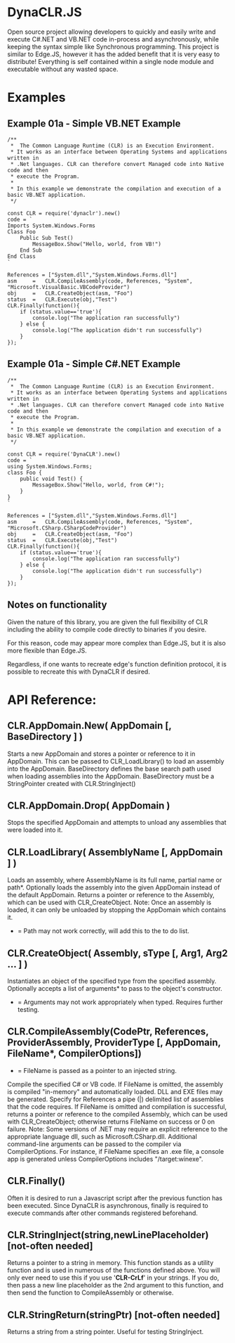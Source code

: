 # DynaCLR.JS

Open source project allowing developers to quickly and easily write and execute C#.NET and VB.NET code in-process and asynchronously, while keeping the syntax simple like Synchronous programming. This project is similar to Edge.JS, however it has the added benefit that it is very easy to distribute! Everything is self contained within a single node module and executable without any wasted space.

# Examples

## Example 01a - Simple VB.NET Example

```
/**
 *  The Common Language Runtime (CLR) is an Execution Environment.
 * It works as an interface between Operating Systems and applications written in
 * .Net languages. CLR can therefore convert Managed code into Native code and then
 * execute the Program.
 *
 * In this example we demonstrate the compilation and execution of a basic VB.NET application.
 */
 
const CLR = require('dynaclr').new()
code = `
Imports System.Windows.Forms
Class Foo
	Public Sub Test()
		MessageBox.Show("Hello, world, from VB!")
	End Sub
End Class
`

References = ["System.dll","System.Windows.Forms.dll"]
asm 	=	CLR.CompileAssembly(code, References, "System", "Microsoft.VisualBasic.VBCodeProvider")
obj 	=	CLR.CreateObject(asm, "Foo")
status	=	CLR.Execute(obj,"Test")
CLR.Finally(function(){
	if (status.value=='true'){
		console.log("The application ran successfully")
	} else {
		console.log("The application didn't run successfully")
	}
});
```

## Example 01a - Simple C#.NET Example

```
/**
 *  The Common Language Runtime (CLR) is an Execution Environment.
 * It works as an interface between Operating Systems and applications written in
 * .Net languages. CLR can therefore convert Managed code into Native code and then
 * execute the Program.
 *
 * In this example we demonstrate the compilation and execution of a basic VB.NET application.
 */
 
const CLR = require('DynaCLR').new()
code = `
using System.Windows.Forms;
class Foo {
	public void Test() {
		MessageBox.Show("Hello, world, from C#!");
	}
}
`

References = ["System.dll","System.Windows.Forms.dll"]
asm 	=	CLR.CompileAssembly(code, References, "System", "Microsoft.CSharp.CSharpCodeProvider")
obj 	=	CLR.CreateObject(asm, "Foo")
status	=	CLR.Execute(obj,"Test")
CLR.Finally(function(){
	if (status.value=='true'){
		console.log("The application ran successfully")
	} else {
		console.log("The application didn't run successfully")
	}
});
```

## Notes on functionality

Given the nature of this library, you are given the full flexibility of CLR including the ability to compile code directly to binaries if you desire.

For this reason, code may appear more complex  than Edge.JS, but it is also more flexible than Edge.JS.

Regardless, if one wants to recreate edge's function definition protocol, it is possible to recreate this with DynaCLR if desired.

# API Reference:

## CLR.AppDomain.New( AppDomain [, BaseDirectory ] )

Starts a new AppDomain and stores a pointer or reference to it in AppDomain. This can be passed to CLR_LoadLibrary() to load an assembly into the AppDomain. BaseDirectory defines the base search path used when loading assemblies into the AppDomain. BaseDirectory must be a StringPointer created with CLR.StringInject()

## CLR.AppDomain.Drop( AppDomain )

Stops the specified AppDomain and attempts to unload any assemblies that were loaded into it.

## CLR.LoadLibrary( AssemblyName [, AppDomain ] )

Loads an assembly, where AssemblyName is its full name, partial name or path*. Optionally loads the assembly into the given AppDomain instead of the default AppDomain. Returns a pointer or reference to the Assembly, which can be used with CLR_CreateObject.
Note: Once an assembly is loaded, it can only be unloaded by stopping the AppDomain which contains it.

* = Path may not work correctly, will add this to the to do list.

## CLR.CreateObject( Assembly, sType [, Arg1, Arg2 ... ] )

Instantiates an object of the specified type from the specified assembly. Optionally accepts a list of arguments* to pass to the object's constructor.

* = Arguments may not work appropriately when typed. Requires further testing.

## CLR.CompileAssembly(CodePtr, References, ProviderAssembly, ProviderType [, AppDomain, FileName*, CompilerOptions])

* = FileName is passed as a pointer to an injected string.

Compile the specified C# or VB code. If FileName is omitted, the assembly is compiled "in-memory" and automatically loaded. DLL and EXE files may be generated. Specify for References a pipe (|) delimited list of assemblies that the code requires. If FileName is omitted and compilation is successful, returns a pointer or reference to the compiled Assembly, which can be used with CLR_CreateObject; otherwise returns FileName on success or 0 on failure.
Note: Some versions of .NET may require an explicit reference to the appropriate language dll, such as Microsoft.CSharp.dll.
Additional command-line arguments can be passed to the compiler via CompilerOptions. For instance, if FileName specifies an .exe file, a console app is generated unless CompilerOptions includes "/target:winexe".

## CLR.Finally()
Often it is desired to run a Javascript script after the previous function has been executed. Since DynaCLR is asynchronous, finally is required to execute commands after other commands registered beforehand.

## CLR.StringInject(string,newLinePlaceholder) [not-often needed]
Returns a pointer to a string in memory. This function stands as a utility function and is used in numerous of the functions defined above. You will only ever need to use this if you use '__CLR-CrLf__' in your strings. If you do, then pass a new line placeholder as the 2nd argument to this function, and then send the function to CompileAssembly or otherwise.

## CLR.StringReturn(stringPtr) [not-often needed]
Returns a string from a string pointer. Useful for testing StringInject.
